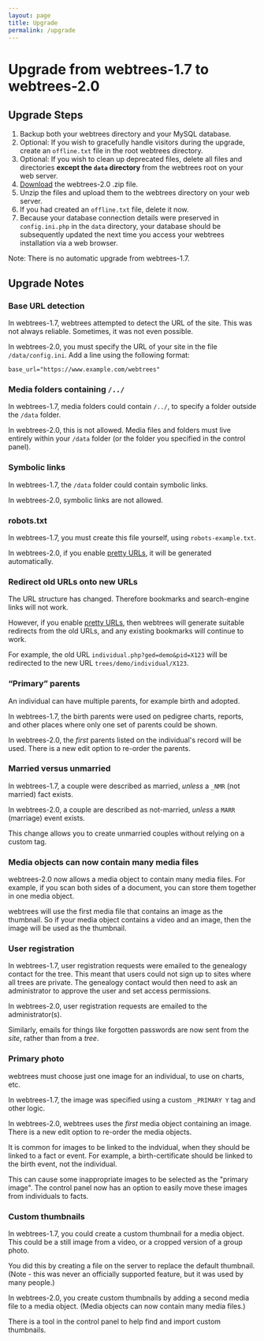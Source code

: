 ```yaml
---
layout: page
title: Upgrade
permalink: /upgrade
---
```


# Upgrade from webtrees-1.7 to webtrees-2.0

## Upgrade Steps

1. Backup both your webtrees directory and your MySQL database.
2. Optional: If you wish to gracefully handle visitors during the upgrade, create an `offline.txt` file in the root webtrees directory.
2. Optional: If you wish to clean up deprecated files, delete all files and directories **except the `data` directory** from the webtrees root on your web server.
2. [Download](https://github.com/fisharebest/webtrees/releases/tag/2.0.0) the webtrees-2.0 .zip file.
3. Unzip the files and upload them to the webtrees directory on your web server.
4. If you had created an `offline.txt` file, delete it now.
5. Because your database connection details were preserved in `config.ini.php` in the `data` directory, your database should be subsequently updated the next time you access your webtrees installation via a web browser.

Note: There is no automatic upgrade from webtrees-1.7.

## Upgrade Notes

### Base URL detection

In webtrees-1.7, webtrees attempted to detect the URL of the site.  This was not always reliable.  Sometimes, it was not even possible.

In webtrees-2.0, you must specify the URL of your site in the file `/data/config.ini`. Add a line using the following format:

`base_url="https://www.example.com/webtrees"`

### Media folders containing `/../`

In webtrees-1.7, media folders could contain `/../`, to specify a folder outside the `/data` folder.

In webtrees-2.0, this is not allowed. Media files and folders must live entirely within your `/data` folder (or the folder you specified in the control panel).

### Symbolic links

In webtrees-1.7, the `/data` folder could contain symbolic links.

In webtrees-2.0, symbolic links are not allowed.

### robots.txt

In webtrees-1.7, you must create this file yourself, using `robots-example.txt`.

In webtrees-2.0, if you enable [pretty URLs](/faq/urls), it will be generated automatically.

### Redirect old URLs onto new URLs

The URL structure has changed.  Therefore bookmarks and search-engine links will not work.

However, if you enable [pretty URLs](/faq/urls), then webtrees will generate suitable redirects from the old URLs, and any existing bookmarks will continue to work.

For example, the old URL `individual.php?ged=demo&pid=X123` will be redirected to the new URL `trees/demo/individual/X123`.

### “Primary” parents

An individual can have multiple parents, for example birth and adopted.

In webtrees-1.7, the birth parents were used on pedigree charts, reports, and other places where only one set of parents could be shown.

In webtrees-2.0, the *first* parents listed on the individual's record will be used. There is a new edit option to re-order the parents.

### Married versus unmarried

In webtrees-1.7, a couple were described as married, *unless* a `_NMR` (not married) fact exists.

In webtrees-2.0, a couple are described as not-married, *unless* a `MARR` (marriage) event exists.

This change allows you to create unmarried couples without relying on a custom tag.

### Media objects can now contain many media files

webtrees-2.0 now allows a media object to contain many media files. For example, if you scan both sides of a document, you can store them together in one media object.

webtrees will use the first media file that contains an image as the thumbnail.  So if your media object contains a video and an image, then the image will be used as the thumbnail.

### User registration

In webtrees-1.7, user registration requests were emailed to the genealogy contact for the tree.  This meant that users could not sign up to sites where all trees are private.  The genealogy contact would then need to ask an administrator to approve the user and set access permissions.

In webtrees-2.0, user registration requests are emailed to the administrator(s).

Similarly, emails for things like forgotten passwords are now sent from the *site*, rather than from a *tree*.

### Primary photo

webtrees must choose just one image for an individual, to use on charts, etc.

In webtrees-1.7, the image was specified using a custom `_PRIMARY Y` tag and other logic.

In webtrees-2.0, webtrees uses the *first* media object containing an image.  There is a new edit option to re-order the media objects.

It is common for images to be linked to the indvidual, when they should be linked  to a fact or event. For example, a birth-certificate should be linked to the birth event, not the individual.

This can cause some inappropriate images to be selected as the "primary image". The control panel now has an option to easily move these images from individuals to facts.

### Custom thumbnails

In webtrees-1.7, you could create a custom thumbnail for a media object. This could be a still image from a video, or a cropped version of a group photo.

You did this by creating a file on the server to replace the default thumbnail. (Note - this was never an officially supported feature, but it was used by many people.)

In webtrees-2.0, you create custom thumbnails by adding a second media file to a media object.  (Media objects can now contain many media files.)

There is a tool in the control panel to help find and import custom thumbnails.
